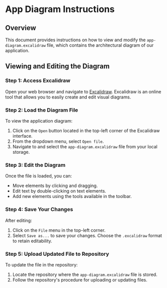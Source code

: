 # App Diagram Instructions

## Overview
This document provides instructions on how to view and modify the `app-diagram.excalidraw` file, which contains the architectural diagram of our application.

## Viewing and Editing the Diagram

### Step 1: Access Excalidraw
Open your web browser and navigate to [Excalidraw](https://excalidraw.com/). Excalidraw is an online tool that allows you to easily create and edit visual diagrams.

### Step 2: Load the Diagram File
To view the application diagram:
1. Click on the `Open` button located in the top-left corner of the Excalidraw interface.
2. From the dropdown menu, select `Open file`.
3. Navigate to and select the `app-diagram.excalidraw` file from your local storage.

### Step 3: Edit the Diagram
Once the file is loaded, you can:
- Move elements by clicking and dragging.
- Edit text by double-clicking on text elements.
- Add new elements using the tools available in the toolbar.

### Step 4: Save Your Changes
After editing:
1. Click on the `File` menu in the top-left corner.
2. Select `Save as...` to save your changes. Choose the `.excalidraw` format to retain editability.

### Step 5: Upload Updated File to Repository
To update the file in the repository:
1. Locate the repository where the `app-diagram.excalidraw` file is stored.
2. Follow the repository's procedure for uploading or updating files.